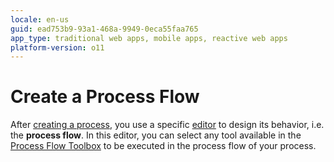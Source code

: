 ```yaml
---
locale: en-us
guid: ead753b9-93a1-468a-9949-0eca55faa765
app_type: traditional web apps, mobile apps, reactive web apps
platform-version: o11
---
```


# Create a Process Flow

After [creating a process](<../process.md#create-a-process>), you use a specific [editor](<process-flow-editor.md>) to design its behavior, i.e. the **process flow**. In this editor, you can select any tool available in the [Process Flow Toolbox](<process-flow-toolbox.md>) to be executed in the process flow of your process.